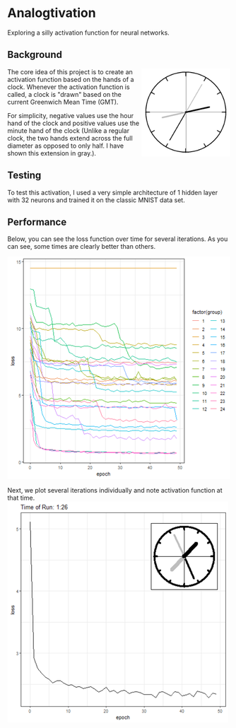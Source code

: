 # Analogtivation
Exploring a silly activation function for neural networks.

## Background

<img align="right" src="images/clock.png" width=200 height=200>
The core idea of this project is to create an activation function based on the hands of a clock. Whenever the activation function is called, a clock is "drawn" based on the current Greenwich Mean Time (GMT).

For simplicity, negative values use the hour hand of the clock and positive values use the minute hand of the clock (Unlike a regular clock, the two hands extend across the full diameter as opposed to only half. I have shown this extension in gray.).

## Testing

To test this activation, I used a very simple architecture of 1 hidden layer with 32 neurons and trained it on the classic MNIST data set.

## Performance

Below, you can see the loss function over time for several iterations. As you can see, some times are clearly better than others.
<p align="center"><img src="images/results.png" width=800></p>

Next, we plot several iterations individually and note activation function at that time.
<img src="images/1h26m.png" width=500 height=500>